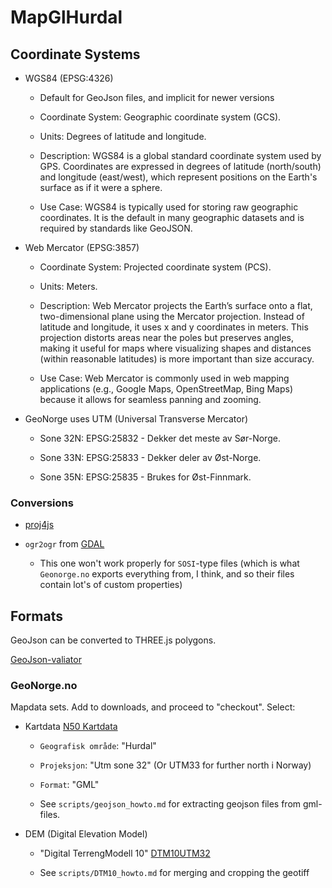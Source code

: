 # MapGlHurdal

## Coordinate Systems

- WGS84 (EPSG:4326)

    - Default for GeoJson files, and implicit for newer versions

    - Coordinate System: Geographic coordinate system (GCS).

    - Units: Degrees of latitude and longitude.

    - Description: WGS84 is a global standard coordinate system used by GPS. Coordinates are expressed in degrees of latitude (north/south) and longitude (east/west), which represent positions on the Earth's surface as if it were a sphere.

    - Use Case: WGS84 is typically used for storing raw geographic coordinates. It is the default in many geographic datasets and is required by standards like GeoJSON.

- Web Mercator (EPSG:3857)

    - Coordinate System: Projected coordinate system (PCS).

    - Units: Meters.

    - Description: Web Mercator projects the Earth’s surface onto a flat, two-dimensional plane using the Mercator projection. Instead of latitude and longitude, it uses x and y coordinates in meters. This projection distorts areas near the poles but preserves angles, making it useful for maps where visualizing shapes and distances (within reasonable latitudes) is more important than size accuracy.

    - Use Case: Web Mercator is commonly used in web mapping applications (e.g., Google Maps, OpenStreetMap, Bing Maps) because it allows for seamless panning and zooming.

- GeoNorge uses UTM (Universal Transverse Mercator)

    - Sone 32N: EPSG:25832 - Dekker det meste av Sør-Norge.

    - Sone 33N: EPSG:25833 - Dekker deler av Øst-Norge.

    - Sone 35N: EPSG:25835 - Brukes for Øst-Finnmark.


### Conversions

- [proj4js](http://proj4js.org/)

- `ogr2ogr` from [GDAL](https://www.gdal.org/)

    - This one won't work properly for `SOSI`-type files (which is what `Geonorge.no` exports everything from, I think, and so their files contain lot's of custom properties)


## Formats

GeoJson can be converted to THREE.js polygons.

[GeoJson-valiator](https://www.itb.ec.europa.eu/json/geojson/upload)


### GeoNorge.no

Mapdata sets. Add to downloads, and proceed to "checkout". Select:

- Kartdata [N50 Kartdata](https://kartkatalog.geonorge.no/metadata/n50-kartdata/ea192681-d039-42ec-b1bc-f3ce04c189ac)

    - `Geografisk område`: "Hurdal"

    - `Projeksjon`: "Utm sone 32" (Or UTM33 for further north i Norway)

    - `Format`: "GML"

    - See `scripts/geojson_howto.md` for extracting geojson files from gml-files.

- DEM (Digital Elevation Model)

    - "Digital TerrengModell 10" [DTM10UTM32](https://kartkatalog.geonorge.no/metadata/dtm-10-terrengmodell-utm32/fd851873-f363-46f9-9fc6-bb1b403575df)

    - See `scripts/DTM10_howto.md` for merging and cropping the geotiff



